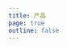 ```yaml
---
title: 产品
page: true
outline: false
---
```


<script setup>
import AllProducts from '../../AllProducts.vue'
</script>

<AllProducts category="控制配件,过滤调压阀" />
